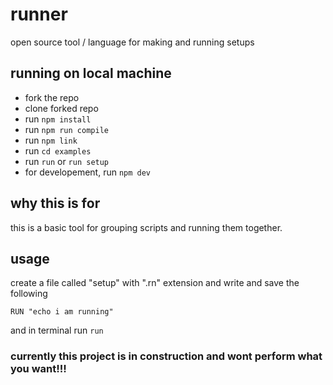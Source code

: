 # runner

open source tool / language for making and running setups

## running on local machine

- fork the repo
- clone forked repo
- run `npm install`
- run `npm run compile`
- run `npm link`
- run `cd examples`
- run `run` or `run setup`
- for developement, run `npm dev`

## why this is for

this is a basic tool for grouping scripts and running them together.

## usage

create a file called "setup" with ".rn" extension and write and save the following

```
RUN "echo i am running"
```

and in terminal run `run`

### currently this project is in construction and wont perform what you want!!!
